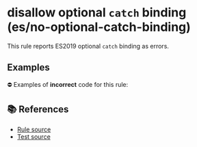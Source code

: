 # disallow optional `catch` binding (es/no-optional-catch-binding)

This rule reports ES2019 optional `catch` binding as errors.

## Examples

⛔ Examples of **incorrect** code for this rule:

<eslint-playground type="bad" code="/*eslint es/no-optional-catch-binding: error */
try {
    f()
} catch {
    g()
}
" />

## 📚 References

- [Rule source](https://github.com/mysticatea/eslint-plugin-es/blob/v1.3.0/lib/rules/no-optional-catch-binding.js)
- [Test source](https://github.com/mysticatea/eslint-plugin-es/blob/v1.3.0/tests/lib/rules/no-optional-catch-binding.js)
